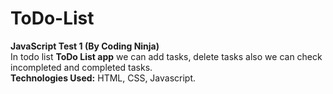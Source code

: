 # ToDo-List
<b>JavaScript Test 1 (By Coding Ninja)</b><br>
In todo list <b>ToDo List app</b> we can add tasks, delete tasks also we can check incompleted and completed tasks.<br>
**Technologies Used:** HTML, CSS, Javascript.<br>


